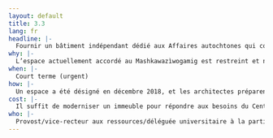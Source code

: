 ```yaml
---
layout: default
title: 3.3
lang: fr
headline: |-
  Fournir un bâtiment indépendant dédié aux Affaires autochtones qui comprend un espace de dimension et de configuration adéquates pour Mashkawazìwogamig&nbsp;: le Centre de ressources autochtones
why: |-
  L’espace actuellement accordé au Mashkawazìwogamig est restreint et n’est pas adapté à ses besoins. Par exemple, lorsque le Centre de ressources autochtones (CRA) organise une activité hebdomadaire de soupe et de bannock, le coordonnateur doit préparer le repas à la maison la veille et l’apporter sur le campus. Le CRA a besoin de cuisines, de postes de travail, de bureaux pour les organisations étudiantes, d’une salle réservée aux aînés ou d’une salle de cérémonie et d’un espace pour ses activités. Idéalement, le personnel des Affaires autochtones devrait également disposer d’un espace de travail réservé en retrait de l’espace destiné aux activités étudiantes.
when: |-
  Court terme (urgent)
how: |-
  Un espace a été désigné en décembre 2018, et les architectes préparent actuellement des plans de rénovation en vue du déménagement du Centre d’ici l’été 2020.
cost: |-
  Il suffit de moderniser un immeuble pour répondre aux besoins du Centre.
who: |-
  Provost/vice-recteur aux ressources/déléguée universitaire à la participation autochtone/directrice des Affaires autochtones
---
```

